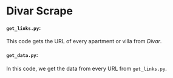 # Divar Scrape

####  `get_links.py`:
This code gets the URL of every apartment or villa from *Divar*.

#### `get_data.py`:
In this code, we get the data from every URL from `get_links.py`.